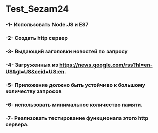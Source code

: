 # Test_Sezam24
### -1- Использовать Node.JS и ES7 
### -2- Создать http сервер 
### -3- Выдающий заголовки новостей по запросу 
### -4- Загруженных из https://news.google.com/rss?hl=en-US&gl=US&ceid=US:en. 
### -5- Приложение должно быть устойчиво к большому количеству запросов
### -6- использовать минимальное количество памяти.
### -7- Реализовать тестирование функционала этого http сервера.
